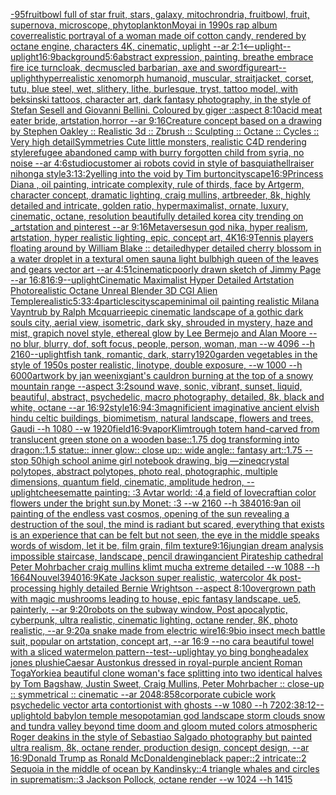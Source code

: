 [-](https://www.ebank.nz/aiartgenerator?category=-)[95](https://www.ebank.nz/aiartgenerator?category=95)[fruitbowl full of star fruit, stars, galaxy, mitochrondria, fruitbowl, fruit, supernova, microscope, phytoplankton](https://www.ebank.nz/aiartgenerator?category=fruitbowl%2520full%2520of%2520star%2520fruit%2C%2520stars%2C%2520galaxy%2C%2520mitochrondria%2C%2520fruitbowl%2C%2520fruit%2C%2520supernova%2C%2520microscope%2C%2520phytoplankton)[Moyai in 1990s rap album cover](https://www.ebank.nz/aiartgenerator?category=Moyai%2520in%25201990s%2520rap%2520album%2520cover)[realistic portrayal of a woman made oif cotton candy, rendered by octane engine, characters 4K, cinematic, uplight --ar 2:1](https://www.ebank.nz/aiartgenerator?category=realistic%2520portrayal%2520of%2520a%2520woman%2520made%2520oif%2520cotton%2520candy%2C%2520rendered%2520by%2520octane%2520engine%2C%2520characters%25204K%2C%2520cinematic%2C%2520uplight%2520--ar%25202%3A1)[<--uplight](https://www.ebank.nz/aiartgenerator?category=%3C--uplight)[--uplight](https://www.ebank.nz/aiartgenerator?category=--uplight)[16:9](https://www.ebank.nz/aiartgenerator?category=16%3A9)[background](https://www.ebank.nz/aiartgenerator?category=background)[5:6](https://www.ebank.nz/aiartgenerator?category=5%3A6)[abstract expression, painting, breathe embrace fire ice turncloak, decmuscled barbarian, axe and sword](https://www.ebank.nz/aiartgenerator?category=abstract%2520expression%2C%2520painting%2C%2520breathe%2520embrace%2520fire%2520ice%2520turncloak%2C%2520decmuscled%2520barbarian%2C%2520axe%2520and%2520sword)[figure](https://www.ebank.nz/aiartgenerator?category=figure)[art](https://www.ebank.nz/aiartgenerator?category=art)[--uplight](https://www.ebank.nz/aiartgenerator?category=--uplight)[hyperrealistic xenomorph humanoid, muscular, straitjacket, corset, tutu, blue steel, wet, slithery, lithe, burlesque, tryst, tattoo model, with beksinski tattoos, character art, dark fantasy photography, in the style of Stefan Sesell and Giovanni Bellini.  Coloured by giger ::aspect 8:10](https://www.ebank.nz/aiartgenerator?category=hyperrealistic%2520xenomorph%2520humanoid%2C%2520muscular%2C%2520straitjacket%2C%2520corset%2C%2520tutu%2C%2520blue%2520steel%2C%2520wet%2C%2520slithery%2C%2520lithe%2C%2520burlesque%2C%2520tryst%2C%2520tattoo%2520model%2C%2520with%2520beksinski%2520tattoos%2C%2520character%2520art%2C%2520dark%2520fantasy%2520photography%2C%2520in%2520the%2520style%2520of%2520Stefan%2520Sesell%2520and%2520Giovanni%2520Bellini.%2520%2520Coloured%2520by%2520giger%2520%3A%3Aaspect%25208%3A10)[acid meat eater bride, artstation,horror --ar 9:16](https://www.ebank.nz/aiartgenerator?category=acid%2520meat%2520eater%2520bride%2C%2520artstation%2Chorror%2520--ar%25209%3A16)[Creature concept based on a drawing by Stephen Oakley :: Realistic 3d :: Zbrush :: Sculpting :: Octane :: Cycles :: Very high detail](https://www.ebank.nz/aiartgenerator?category=Creature%2520concept%2520based%2520on%2520a%2520drawing%2520by%2520Stephen%2520Oakley%2520%3A%3A%2520Realistic%25203d%2520%3A%3A%2520Zbrush%2520%3A%3A%2520Sculpting%2520%3A%3A%2520Octane%2520%3A%3A%2520Cycles%2520%3A%3A%2520Very%2520high%2520detail)[Symmetries Cute little monsters, realistic C4D rendering style](https://www.ebank.nz/aiartgenerator?category=Symmetries%2520Cute%2520little%2520monsters%2C%2520realistic%2520C4D%2520rendering%2520style)[refugee abandoned camp with burry forgotten child from syria,  no noise --ar 4:6](https://www.ebank.nz/aiartgenerator?category=refugee%2520abandoned%2520camp%2520with%2520burry%2520forgotten%2520child%2520from%2520syria%2C%2520%2520no%2520noise%2520--ar%25204%3A6)[studio](https://www.ebank.nz/aiartgenerator?category=studio)[customer ai robots covid in style of basquiat](https://www.ebank.nz/aiartgenerator?category=customer%2520ai%2520robots%2520covid%2520in%2520style%2520of%2520basquiat)[hellraiser nihonga style](https://www.ebank.nz/aiartgenerator?category=hellraiser%2520nihonga%2520style)[3:1](https://www.ebank.nz/aiartgenerator?category=3%3A1)[3:2](https://www.ebank.nz/aiartgenerator?category=3%3A2)[yelling into the void by Tim burton](https://www.ebank.nz/aiartgenerator?category=yelling%2520into%2520the%2520void%2520by%2520Tim%2520burton)[cityscape](https://www.ebank.nz/aiartgenerator?category=cityscape)[16:9](https://www.ebank.nz/aiartgenerator?category=16%3A9)[Princess Diana , oil painting, intricate complexity, rule of thirds, face by Artgerm, character concept, dramatic lighting, craig mullins, artbreeder, 8k, highly detailed and intricate, golden ratio, hypermaximalist, ornate, luxury, cinematic, octane, resolution beautifully detailed korea city trending on _artstation and pinterest --ar 9:16](https://www.ebank.nz/aiartgenerator?category=Princess%2520Diana%2520%2C%2520oil%2520painting%2C%2520intricate%2520complexity%2C%2520rule%2520of%2520thirds%2C%2520face%2520by%2520Artgerm%2C%2520character%2520concept%2C%2520dramatic%2520lighting%2C%2520craig%2520mullins%2C%2520artbreeder%2C%25208k%2C%2520highly%2520detailed%2520and%2520intricate%2C%2520golden%2520ratio%2C%2520hypermaximalist%2C%2520ornate%2C%2520luxury%2C%2520cinematic%2C%2520octane%2C%2520resolution%2520beautifully%2520detailed%2520korea%2520city%2520trending%2520on%2520_artstation%2520and%2520pinterest%2520--ar%25209%3A16)[Metaverse](https://www.ebank.nz/aiartgenerator?category=Metaverse)[sun god nika, hyper realism, artstation, hyper realistic lighting, epic, concept art, 4K](https://www.ebank.nz/aiartgenerator?category=sun%2520god%2520nika%2C%2520hyper%2520realism%2C%2520artstation%2C%2520hyper%2520realistic%2520lighting%2C%2520epic%2C%2520concept%2520art%2C%25204K)[16:9](https://www.ebank.nz/aiartgenerator?category=16%3A9)[Tennis players floating around by William Blake :: detailed](https://www.ebank.nz/aiartgenerator?category=Tennis%2520players%2520floating%2520around%2520by%2520William%2520Blake%2520%3A%3A%2520detailed)[hyper detailed cherry blossom in a water droplet in a textural omen sauna light bulb](https://www.ebank.nz/aiartgenerator?category=hyper%2520detailed%2520cherry%2520blossom%2520in%2520a%2520water%2520droplet%2520in%2520a%2520textural%2520omen%2520sauna%2520light%2520bulb)[high queen of the leaves and gears vector art --ar 4:5](https://www.ebank.nz/aiartgenerator?category=high%2520queen%2520of%2520the%2520leaves%2520and%2520gears%2520vector%2520art%2520--ar%25204%3A5)[1](https://www.ebank.nz/aiartgenerator?category=1)[cinematic](https://www.ebank.nz/aiartgenerator?category=cinematic)[poorly drawn sketch of Jimmy Page --ar 16:8](https://www.ebank.nz/aiartgenerator?category=poorly%2520drawn%2520sketch%2520of%2520Jimmy%2520Page%2520--ar%252016%3A8)[16:9](https://www.ebank.nz/aiartgenerator?category=16%3A9)[--uplight](https://www.ebank.nz/aiartgenerator?category=--uplight)[Cinematic Maximalist Hyper Detailed Artstation Photorealistic Octane Unreal Blender 3D CGI Alien Temple](https://www.ebank.nz/aiartgenerator?category=Cinematic%2520Maximalist%2520Hyper%2520Detailed%2520Artstation%2520Photorealistic%2520Octane%2520Unreal%2520Blender%25203D%2520CGI%2520Alien%2520Temple)[realistic](https://www.ebank.nz/aiartgenerator?category=realistic)[5:3](https://www.ebank.nz/aiartgenerator?category=5%3A3)[3:4](https://www.ebank.nz/aiartgenerator?category=3%3A4)[particles](https://www.ebank.nz/aiartgenerator?category=particles)[cityscape](https://www.ebank.nz/aiartgenerator?category=cityscape)[minimal oil painting realistic Milana Vayntrub by Ralph Mcquarrie](https://www.ebank.nz/aiartgenerator?category=minimal%2520oil%2520painting%2520realistic%2520Milana%2520Vayntrub%2520by%2520Ralph%2520Mcquarrie)[epic cinematic landscape of a gothic dark souls city, aerial view, isometric, dark sky, shrouded in mystery, haze and mist, grapich novel style, ethereal glow by Lee Bermejo and Alan Moore --no blur, blurry, dof, soft focus, people, person, woman, man --w 4096  --h 2160](https://www.ebank.nz/aiartgenerator?category=epic%2520cinematic%2520landscape%2520of%2520a%2520gothic%2520dark%2520souls%2520city%2C%2520aerial%2520view%2C%2520isometric%2C%2520dark%2520sky%2C%2520shrouded%2520in%2520mystery%2C%2520haze%2520and%2520mist%2C%2520grapich%2520novel%2520style%2C%2520ethereal%2520glow%2520by%2520Lee%2520Bermejo%2520and%2520Alan%2520Moore%2520--no%2520blur%2C%2520blurry%2C%2520dof%2C%2520soft%2520focus%2C%2520people%2C%2520person%2C%2520woman%2C%2520man%2520--w%25204096%2520%2520--h%25202160)[--uplight](https://www.ebank.nz/aiartgenerator?category=--uplight)[fish tank, romantic, dark, starry](https://www.ebank.nz/aiartgenerator?category=fish%2520tank%2C%2520romantic%2C%2520dark%2C%2520starry)[1920](https://www.ebank.nz/aiartgenerator?category=1920)[garden vegetables in the style of 1950s poster realistic, linotype, double exposure, --w 1000 --h 6000](https://www.ebank.nz/aiartgenerator?category=garden%2520vegetables%2520in%2520the%2520style%2520of%25201950s%2520poster%2520realistic%2C%2520linotype%2C%2520double%2520exposure%2C%2520--w%25201000%2520--h%25206000)[artwork by jan weenix](https://www.ebank.nz/aiartgenerator?category=artwork%2520by%2520jan%2520weenix)[giant's cauldron burning at the top of a snowy mountain range --aspect 3:2](https://www.ebank.nz/aiartgenerator?category=giant%27s%2520cauldron%2520burning%2520at%2520the%2520top%2520of%2520a%2520snowy%2520mountain%2520range%2520--aspect%25203%3A2)[sound wave, sonic, vibrant, sunset, liquid, beautiful, abstract, psychedelic, macro photography, detailed, 8k, black and white, octane --ar 16:9](https://www.ebank.nz/aiartgenerator?category=sound%2520wave%2C%2520sonic%2C%2520vibrant%2C%2520sunset%2C%2520liquid%2C%2520beautiful%2C%2520abstract%2C%2520psychedelic%2C%2520macro%2520photography%2C%2520detailed%2C%25208k%2C%2520black%2520and%2520white%2C%2520octane%2520--ar%252016%3A9)[2](https://www.ebank.nz/aiartgenerator?category=2)[style](https://www.ebank.nz/aiartgenerator?category=style)[16:9](https://www.ebank.nz/aiartgenerator?category=16%3A9)[4:3](https://www.ebank.nz/aiartgenerator?category=4%3A3)[magnificient imaginative ancient elvish hindu celtic buildings, biomimetism, natural landscape, flowers and trees, Gaudi --h 1080 --w 1920](https://www.ebank.nz/aiartgenerator?category=magnificient%2520imaginative%2520ancient%2520elvish%2520hindu%2520celtic%2520buildings%2C%2520biomimetism%2C%2520natural%2520landscape%2C%2520flowers%2520and%2520trees%2C%2520Gaudi%2520--h%25201080%2520--w%25201920)[field](https://www.ebank.nz/aiartgenerator?category=field)[16:9](https://www.ebank.nz/aiartgenerator?category=16%3A9)[vapor](https://www.ebank.nz/aiartgenerator?category=vapor)[Klimt](https://www.ebank.nz/aiartgenerator?category=Klimt)[rough totem hand-carved from translucent green stone on a wooden base::1.75 dog transforming into dragon::1.5 statue:: inner glow:: close up:: wide angle:: fantasy art::1.75 --stop 50](https://www.ebank.nz/aiartgenerator?category=rough%2520totem%2520hand-carved%2520from%2520translucent%2520green%2520stone%2520on%2520a%2520wooden%2520base%3A%3A1.75%2520dog%2520transforming%2520into%2520dragon%3A%3A1.5%2520statue%3A%3A%2520inner%2520glow%3A%3A%2520close%2520up%3A%3A%2520wide%2520angle%3A%3A%2520fantasy%2520art%3A%3A1.75%2520--stop%252050)[high school anime girl notebook drawing, big —zineq](https://www.ebank.nz/aiartgenerator?category=high%2520school%2520anime%2520girl%2520notebook%2520drawing%2C%2520big%2520%E2%80%94zineq)[crystal polytopes,  abstract polytopes, photo real, photographic, multiple dimensions, quantum field, cinematic, amplitude hedron, --uplight](https://www.ebank.nz/aiartgenerator?category=crystal%2520polytopes%2C%2520%2520abstract%2520polytopes%2C%2520photo%2520real%2C%2520photographic%2C%2520multiple%2520dimensions%2C%2520quantum%2520field%2C%2520cinematic%2C%2520amplitude%2520hedron%2C%2520--uplight)[cheese](https://www.ebank.nz/aiartgenerator?category=cheese)[matte painting: :3 Avtar world: :4,a field of lovecraftian color flowers under the bright sun.by Monet: :3 --w 2160 --h 3840](https://www.ebank.nz/aiartgenerator?category=matte%2520painting%3A%2520%3A3%2520Avtar%2520world%3A%2520%3A4%2Ca%2520field%2520of%2520lovecraftian%2520color%2520flowers%2520under%2520the%2520bright%2520sun.by%2520Monet%3A%2520%3A3%2520--w%25202160%2520--h%25203840)[16:9](https://www.ebank.nz/aiartgenerator?category=16%3A9)[an oil painting of the endless vast cosmos, opening of the sun revealing a destruction of the soul, the mind is radiant but scared, everything that exists is an experience that can be felt but not seen, the eye in the middle speaks words of wisdom, let it be, film grain, film texture](https://www.ebank.nz/aiartgenerator?category=an%2520oil%2520painting%2520of%2520the%2520endless%2520vast%2520cosmos%2C%2520opening%2520of%2520the%2520sun%2520revealing%2520a%2520destruction%2520of%2520the%2520soul%2C%2520the%2520mind%2520is%2520radiant%2520but%2520scared%2C%2520everything%2520that%2520exists%2520is%2520an%2520experience%2520that%2520can%2520be%2520felt%2520but%2520not%2520seen%2C%2520the%2520eye%2520in%2520the%2520middle%2520speaks%2520words%2520of%2520wisdom%2C%2520let%2520it%2520be%2C%2520film%2520grain%2C%2520film%2520texture)[9:16](https://www.ebank.nz/aiartgenerator?category=9%3A16)[jungian dream analysis impossible staircase, landscape, pencil drawing](https://www.ebank.nz/aiartgenerator?category=jungian%2520dream%2520analysis%2520impossible%2520staircase%2C%2520landscape%2C%2520pencil%2520drawing)[ancient Pirateship cathedral Peter Mohrbacher craig mullins klimt mucha extreme detailed  --w 1088 --h 1664](https://www.ebank.nz/aiartgenerator?category=ancient%2520Pirateship%2520cathedral%2520Peter%2520Mohrbacher%2520craig%2520mullins%2520klimt%2520mucha%2520extreme%2520detailed%2520%2520--w%25201088%2520--h%25201664)[Nouvel](https://www.ebank.nz/aiartgenerator?category=Nouvel)[3940](https://www.ebank.nz/aiartgenerator?category=3940)[16:9](https://www.ebank.nz/aiartgenerator?category=16%3A9)[Kate Jackson super realistic, watercolor 4k post-processing highly detailed Bernie Wrightson --aspect 8:10](https://www.ebank.nz/aiartgenerator?category=Kate%2520Jackson%2520super%2520realistic%2C%2520watercolor%25204k%2520post-processing%2520highly%2520detailed%2520Bernie%2520Wrightson%2520--aspect%25208%3A10)[overgrown path with magic mushrooms leading to house, epic fantasy landscape, ue5, painterly, --ar 9:20](https://www.ebank.nz/aiartgenerator?category=overgrown%2520path%2520with%2520magic%2520mushrooms%2520leading%2520to%2520house%2C%2520epic%2520fantasy%2520landscape%2C%2520ue5%2C%2520painterly%2C%2520--ar%25209%3A20)[robots on the subway window, Post apocalyptic, cyberpunk, ultra realistic, cinematic lighting, octane render, 8K, photo realistic, --ar 9:20](https://www.ebank.nz/aiartgenerator?category=robots%2520on%2520the%2520subway%2520window%2C%2520Post%2520apocalyptic%2C%2520cyberpunk%2C%2520ultra%2520realistic%2C%2520cinematic%2520lighting%2C%2520octane%2520render%2C%25208K%2C%2520photo%2520realistic%2C%2520--ar%25209%3A20)[a snake made from electric wire](https://www.ebank.nz/aiartgenerator?category=a%2520snake%2520made%2520from%2520electric%2520wire)[16:9](https://www.ebank.nz/aiartgenerator?category=16%3A9)[bio insect mech battle suit, popular on artstation, concept art, --ar 16:9 --no car](https://www.ebank.nz/aiartgenerator?category=bio%2520insect%2520mech%2520battle%2520suit%2C%2520popular%2520on%2520artstation%2C%2520concept%2520art%2C%2520--ar%252016%3A9%2520--no%2520car)[a beautiful towel with a sliced watermelon pattern](https://www.ebank.nz/aiartgenerator?category=a%2520beautiful%2520towel%2520with%2520a%2520sliced%2520watermelon%2520pattern)[--test](https://www.ebank.nz/aiartgenerator?category=--test)[--uplight](https://www.ebank.nz/aiartgenerator?category=--uplight)[ay yo bing bong](https://www.ebank.nz/aiartgenerator?category=ay%2520yo%2520bing%2520bong)[head](https://www.ebank.nz/aiartgenerator?category=head)[alex jones plushie](https://www.ebank.nz/aiartgenerator?category=alex%2520jones%2520plushie)[Caesar Austonkus dressed in royal-purple ancient Roman Toga](https://www.ebank.nz/aiartgenerator?category=Caesar%2520Austonkus%2520dressed%2520in%2520royal-purple%2520ancient%2520Roman%2520Toga)[Yorkie](https://www.ebank.nz/aiartgenerator?category=Yorkie)[a beautiful clone woman's face splitting into two identical halves by Tom Bagshaw, Justin Sweet, Craig Mullins, Peter Mohrbacher :: close-up :: symmetrical :: cinematic --ar 2048:858](https://www.ebank.nz/aiartgenerator?category=a%2520beautiful%2520clone%2520woman%27s%2520face%2520splitting%2520into%2520two%2520identical%2520halves%2520by%2520Tom%2520Bagshaw%2C%2520Justin%2520Sweet%2C%2520Craig%2520Mullins%2C%2520Peter%2520Mohrbacher%2520%3A%3A%2520close-up%2520%3A%3A%2520symmetrical%2520%3A%3A%2520cinematic%2520--ar%25202048%3A858)[corporate cubicle work psychedelic vector art](https://www.ebank.nz/aiartgenerator?category=corporate%2520cubicle%2520work%2520psychedelic%2520vector%2520art)[a contortionist with ghosts --w 1080 --h 720](https://www.ebank.nz/aiartgenerator?category=a%2520contortionist%2520with%2520ghosts%2520--w%25201080%2520--h%2520720)[2:3](https://www.ebank.nz/aiartgenerator?category=2%3A3)[8:12](https://www.ebank.nz/aiartgenerator?category=8%3A12)[--uplight](https://www.ebank.nz/aiartgenerator?category=--uplight)[old babylon temple mesopotamian god landscape storm clouds snow and tundra valley beyond time doom and gloom muted colors atmospheric Roger deakins in the style of Sebastiao Salgado photography but painted ultra realism, 8k, octane render, production design, concept design, --ar 16:9](https://www.ebank.nz/aiartgenerator?category=old%2520babylon%2520temple%2520mesopotamian%2520god%2520landscape%2520storm%2520clouds%2520snow%2520and%2520tundra%2520valley%2520beyond%2520time%2520doom%2520and%2520gloom%2520muted%2520colors%2520atmospheric%2520Roger%2520deakins%2520in%2520the%2520style%2520of%2520Sebastiao%2520Salgado%2520photography%2520but%2520painted%2520ultra%2520realism%2C%25208k%2C%2520octane%2520render%2C%2520production%2520design%2C%2520concept%2520design%2C%2520--ar%252016%3A9)[Donald Trump as Ronald McDonald](https://www.ebank.nz/aiartgenerator?category=Donald%2520Trump%2520as%2520Ronald%2520McDonald)[engine](https://www.ebank.nz/aiartgenerator?category=engine)[black paper::2 intricate::2 Sequoia in the middle of ocean by Kandinsky::4 triangle whales and circles in suprematism::3 Jackson Pollock, octane render --w 1024 --h 1415](https://www.ebank.nz/aiartgenerator?category=black%2520paper%3A%3A2%2520intricate%3A%3A2%2520Sequoia%2520in%2520the%2520middle%2520of%2520ocean%2520by%2520Kandinsky%3A%3A4%2520triangle%2520whales%2520and%2520circles%2520in%2520suprematism%3A%3A3%2520Jackson%2520Pollock%2C%2520octane%2520render%2520--w%25201024%2520--h%25201415)